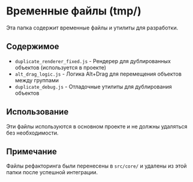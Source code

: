 # Временные файлы (tmp/)

Эта папка содержит временные файлы и утилиты для разработки.

## Содержимое

- `duplicate_renderer_fixed.js` - Рендерер для дублированных объектов (используется в проекте)
- `alt_drag_logic.js` - Логика Alt+Drag для перемещения объектов между группами
- `duplicate_debug.js` - Отладочные утилиты для дублирования объектов

## Использование

Эти файлы используются в основном проекте и не должны удаляться без необходимости.

## Примечание

Файлы рефакторинга были перенесены в `src/core/` и удалены из этой папки после успешной интеграции.
